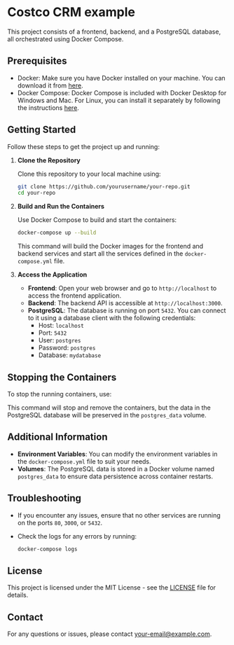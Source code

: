# Costco CRM example

This project consists of a frontend, backend, and a PostgreSQL database, all orchestrated using Docker Compose.

## Prerequisites

- Docker: Make sure you have Docker installed on your machine. You can download it from [here](https://www.docker.com/products/docker-desktop).
- Docker Compose: Docker Compose is included with Docker Desktop for Windows and Mac. For Linux, you can install it separately by following the instructions [here](https://docs.docker.com/compose/install/).

## Getting Started

Follow these steps to get the project up and running:

1. **Clone the Repository**

   Clone this repository to your local machine using:

   ```bash
   git clone https://github.com/yourusername/your-repo.git
   cd your-repo
   ```

2. **Build and Run the Containers**

   Use Docker Compose to build and start the containers:

   ```bash
   docker-compose up --build
   ```

   This command will build the Docker images for the frontend and backend services and start all the services defined in the `docker-compose.yml` file.

3. **Access the Application**

   - **Frontend**: Open your web browser and go to `http://localhost` to access the frontend application.
   - **Backend**: The backend API is accessible at `http://localhost:3000`.
   - **PostgreSQL**: The database is running on port `5432`. You can connect to it using a database client with the following credentials:
     - Host: `localhost`
     - Port: `5432`
     - User: `postgres`
     - Password: `postgres`
     - Database: `mydatabase`

## Stopping the Containers

To stop the running containers, use:

This command will stop and remove the containers, but the data in the PostgreSQL database will be preserved in the `postgres_data` volume.

## Additional Information

- **Environment Variables**: You can modify the environment variables in the `docker-compose.yml` file to suit your needs.
- **Volumes**: The PostgreSQL data is stored in a Docker volume named `postgres_data` to ensure data persistence across container restarts.

## Troubleshooting

- If you encounter any issues, ensure that no other services are running on the ports `80`, `3000`, or `5432`.
- Check the logs for any errors by running:

  ```bash
  docker-compose logs
  ```

## License

This project is licensed under the MIT License - see the [LICENSE](LICENSE) file for details.

## Contact

For any questions or issues, please contact [your-email@example.com](mailto:your-email@example.com).
